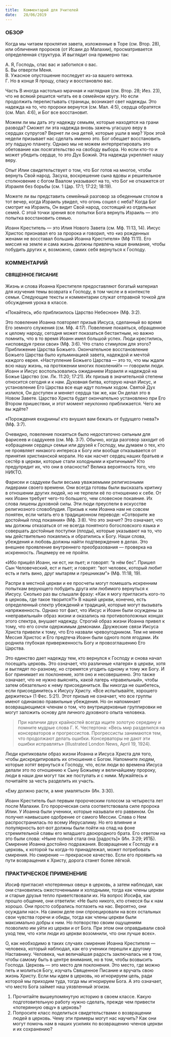 ```yaml
---
title:  Комментарий для Учителей
date:   28/06/2019
---
```


### ОБЗОР

Когда мы читаем проклятия завета, изложенные в Торе (см. Втор. 28), или обличения пророков (от Исаии до Малахии), просматривается определенная структура. И выглядит она примерно так:

А. Я, Господь, спас вас и заботился о вас.  
Б. Вы отвергли Меня.  
В. Ужасное опустошение последует из-за вашего мятежа.  
Г. Но в конце Я прощу, спасу и восстановлю вас.

Часть В иногда настолько мрачная и наглядная (см. Втор. 28; Иез. 23), что не всякий решится читать ее в семейном кругу. Но если продолжить перелистывать страницы, возникает свет надежды. Это надежда на то, что пророки вернутся (см. Мал. 4:5), сердца обратятся (см. Мал. 4:6), и Бог все восстановит.

Можем ли мы дать эту надежду семьям, которые находятся на грани развода? Сможет ли эта надежда вновь зажечь угасшую веру в сердцах супругов? Вернет ли она детей, которые ушли в мир? Урок этой недели призывает нас сделать именно это. Бог обещает восстановить эту падшую планету. Однако мы не можем интерпретировать это обетование как посягательство на свободу выбора. Но если кто-то и может убедить сердце, то это Дух Божий. Эта надежда укрепляет нашу веру.

Опыт Илии свидетельствует о том, что Бог готов на многое, чтобы вернуть Свой народ. Засуха, воскрешение сына вдовы и решительное столкновение с богом Ваалом указывают на то, что Бог не откажется от Израиля без борьбы (см. 1 Цар. 17:1; 17:22; 18:19).

Можете ли вы представить семейный разговор за обеденным столом в тот вечер, когда Израиль увидел, что огонь сошел с неба? Когда Бог смотрит на Израиль, Он видит Свой народ, состоящий из отдельных семей. С этой точки зрения все попытки Бога вернуть Израиль — это попытка восстановить семью.

Иоанн Креститель — это Илия Нового Завета (см. Мф. 11:13, 14). Иисус Христос признавал его за пророка и говорил, что «из рожденных женами не восставал больший Иоанна Крестителя» (Мф 11:11). Его миссия на земле и сама жизнь должны привлечь наше внимание, чтобы побудить других и,
возможно, самих себя вернуться к Господу.

### КОММЕНТАРИЙ

#### СВЯЩЕННОЕ ПИСАНИЕ

Жизнь и слова Иоанна Крестителя предоставляют богатый материал для изучения темы возврата к Господу, в том числе и в контексте семьи. Следующие тексты и комментарии служат отправной точкой для обсуждения урока в классе.

«Покайтесь, ибо приблизилось Царство Небесное» (Мф. 3:2).

Это повеление Иоанна повторяет призыв Иисуса, сделанный во время Его земного служения (см. Мф. 4:17). Повеление покаяться, обращенное к целому народу, сегодня может показаться бестактным, но важно помнить, что в то время Иоанн имел большой успех. Люди крестились, «исповедуя грехи свои» (Мф. 3:6). Что стало стимулом для этого? Приближение Царства Божьего. Окончательное восстановление Божьего Царства было кульминацией завета, надеждой и мечтой каждого еврея. «Наступление Божьего Царства — это то, что мы ждали всю нашу жизнь, на протяжении многих поколений!» — говорили люди. Иоанн и Иисус воспользовались ожиданием Израиля и надеждой на Божье Царство (см. Лк. 11:20; 17:21). Их призыв в значительной степени относится сегодня и к нам. Духовная битва, которую начал Иисус, и установление Его Царства все еще идут полным ходом. Святой Дух излился, Он доступен и меняет сердца так же, как Он делал это в Новом Завете. Царство Христа будет окончательно установлено при Его Втором пришествии, и этот момент неуклонно приближается. Чего же вы ждёте?

«Порождения ехиднины! кто внушил вам бежать от будущего гнева?» (Мф. 3:7).

Очевидно, повеление покаяться было недостаточно сильным для фарисеев и саддукеев (см. Мф. 3:7). Обычно, когда разговор заходит об «обращении сердец» семьи или друзей к Господу, мы думаем о тех, кто не проявляет никакого интереса к Богу или вообще отказывается от принятия христианской морали. Но как насчет сердец наших братьев и сестёр в церкви, которые стали холодными и критичными? Кто предупредит их, что они в опасности? Велика вероятность того, что НИКТО.

Фарисеи и саддукеи были весьма уважаемыми религиозными лидерами своего времени. Они всегда готовы были высказать критику в отношении других людей, но не терпели её по отношению к себе. От них Иоанн требует чего-то большего, чем словесное покаяние. Их слова лишены духовной силы. Эти люди преуспели в искусстве религиозного словоблудия. Призыв к ним Иоанна нам не совсем понятен, если читать его в традиционном переводе: «Сотворите же достойный плод покаяния» (Мф. 3:8). Что это значит? Это означает, что мы должны отказаться от не всегда понятного богословского языка и совершать достойные поступки (плоды), которые указывают на то, что мы действительно покаялись и обратились к Богу. Наши слова, убеждения и любовь должны найти подтверждение в делах. Это внешнее проявление внутреннего преобразования — проверка на искренность. Лицемеру ее не пройти.

«Ибо пришёл Иоанн, ни ест, ни пьет; и говорят: “в нём бес”. Пришел Сын Человеческий, ест и пьет; и говорят: “вот человек, который любит есть и пить вино, друг мытарям и грешникам”» (Мф. 11:18, 19).

Распри в местной церкви и ее просчеты могут помешать искренним попыткам верующего побудить друга или любимого вернуться к Иисусу. Сколько раз вы слышали фразу: «Как я могу пригласить кого-то в церковь, где такое творится?!» В нашей церкви, конечно, есть определенный спектр убеждений и традиций, которые могут вызывать напряженность. Однако тот факт, что Иисус и Иоанн были осуждены за «неправильный» образ жизни и оказались на противоположных концах этого спектра, внушает надежду. Строгий образ жизни Иоанна привел к тому, что его сочли одержимым демонами. Дружеские связи Иисуса Христа привели к тому, что Его назвали чревоугодником. Тем не менее Мессия Христос и Его предтеча Иоанн были одного поля ягодами. Их роднила глубокая приверженность Богу и провозглашению Его Царства.

Это единство дает надежду тем, кто вернулся к Господу и снова начал посещать церковь. Это означает, что различные «лагеря» в церкви, хотя и выглядят по-разному, но стремятся угодить одному и тому же Богу. И Бог принимает их поклонение, хотя оно и несовершенно. Это также означает, что не нужно выяснять, какой лагерь «правильный», чтобы затем обязательно к нему присоединиться. Вы никогда не ошибетесь, если присоединитесь к Иисусу Христу. «Все испытывайте, хорошего держитесь» (1 Фес. 5:21). Этот призыв не означает, что все группы имеют одинаково правильные убеждения. Но он напоминает возвращающимся членам о том, что внутрицерковные группировки не могут заложить основу для личного духовного опыта человека.

> При наличии двух крайностей всегда ищите золотую середину и помните мудрые слова Г. К. Честертона: «Весь мир разделился на консерваторов и прогрессистов. Прогрессисты занимаются тем, что продолжают делать ошибки. Консерваторы не дают эти ошибки исправлять» (Illustrated London News, April 19, 1924).

Люди критиковали образ жизни Иоанна и Иисуса Христа для того, чтобы дискредитировать их отношения с Богом. Напомните людям, которые хотят вернуться к Господу, что, если люди во времена Иисуса делали это по отношению к Сыну Божьему и величайшему пророку, люди в наши дни могут так же поступать и с ними. Мужайтесь и почитайте за честь разделить их участь.

«Ему должно расти, а мне умаляться» (Ин. 3:30).

Иоанн Креститель был первым пророческим голосом за четыреста лет после Малахии. Его пророческая сила соответствовала силе пророка Илии. У Иоанна были ученики, которые называли его раввином. Он получил наивысшее одобрение от самого Мессии. Слава о Нем распространилась по всему Иерусалиму. Но его влияние и популярность вот-вот должны были пойти на спад на фоне стремительной славы его младшего двоюродного брата. Его ответом на это были слова: «Ныне полной стала она [радость]» (Ин. 3:29; ИПБ). Смирение Иоанна достойно подражания. Возвращение к Господу и в церковь, к которой ты когда-то принадлежал, может потребовать смирения. Но смирение — прекрасное качество. Если его проявить на пути возвращения к Христу, дорога станет более лёгкой.

### ПРАКТИЧЕСКОЕ ПРИМЕНЕНИЕ

Иосиф пригласил «потерянных овец» в церковь, а затем наблюдал, как они становились ожесточенными и холодными, тогда как члены церкви и старые друзья тепло приветствовали их. На вопрос Иосифа, как прошло общение, они ответили: «Не было никого, кто отнесся бы к нам хорошо. Они просто собрались поглазеть на нас. Вероятно, они осуждали нас». На самом деле они спроецировали на всех остальных свои чувства горечи и обиды, тогда как члены церкви были максимально добры к ним. Но потворство своим ощущениям позволило им уйти из церкви и от Бога. При этом они оправдывали свой уход тем, что «эти люди из церкви возомнили, что они лучше всех».

О, как необходимо в таких случаях смирение Иоанна Крестителя — человека, который наблюдал, как его ученики перешли к другому Наставнику. Человека, чья величайшая радость заключалась не в том, чтобы самому быть в центре внимания, но в том, чтобы возвысить Господа. Церковь — это место для поклонения. Это место, где можно петь и молиться Богу, изучать Священное Писание и вручать свою жизнь Христу. Если мы идем в церковь, но игнорируем цель, ради которой мы приходим туда, тогда мы игнорируем Бога. А это означает, что место Бога займет наш уязвленный эгоизм.

1. Прочитайте вышеупомянутую историю в своем классе. Какую подготовительную работу нужно сделать, прежде чем привести «потерянную овцу» в церковь?
2. Попросите класс поделиться свидетельствами о возвращении людей в церковь. Чему эти примеры могут нас научить? Как они могут помочь нам в наших усилиях по возвращению членов церкви и их сохранению?
